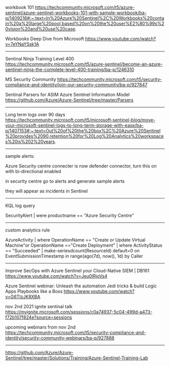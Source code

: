 workbook 101
https://techcommunity.microsoft.com/t5/azure-sentinel/azure-sentinel-workbooks-101-with-sample-workbook/ba-p/1409216#:~:text=In%20Azure%20Sentinel%2C%20Workbooks%20contain%20a%20large%20pool,based%20on%20the%20user%E2%80%99s%20vision%20and%20use%20case.

Workbooks Deep Dive from Microsoft
https://www.youtube.com/watch?v=7eYNaYSsk1A

------

Sentinal Ninja Training Level 400
https://techcommunity.microsoft.com/t5/azure-sentinel/become-an-azure-sentinel-ninja-the-complete-level-400-training/ba-p/1246310

MS Security Community
https://techcommunity.microsoft.com/t5/security-compliance-and-identity/join-our-security-community/ba-p/927847


Sentinal Parsers for ASIM  Azure Sentinel Information Model 
https://github.com/Azure/Azure-Sentinel/tree/master/Parsers

------
Long term logs over 90 days
https://techcommunity.microsoft.com/t5/microsoft-sentinel-blog/move-your-microsoft-sentinel-logs-to-long-term-storage-with-ease/ba-p/1407153#:~:text=Out%20of%20the%20box%2C%20Azure%20Sentinel%20provides%2090,retention%20for%20Log%20Analytics%20workspaces%20is%202%20years.

------

sample alerts:

Azure Security centre connecter is now defender connector, turn this on with bi-directional enabled

in security centre go to alerts and generate sample alerts

they will appear as incidents in Sentinel

-----

KQL log query

SecurityAlert
| were productname == "Azure Security Centre"


------
custom analytics rule

AzureActivity
| where OperationName == "Create or Update Virtual Machine"or OperationName
=="Create Deployment"
| where ActivityStatus == "Succeeded"
| make-seriesdcount(ResourceId) default=0 on EventSubmissionTimestamp
in range(ago(7d), now(), 1d) by Caller


------

Improve SecOps with Azure Sentinel your Cloud-Native SIEM | DB161 
https://www.youtube.com/watch?v=Jeu0lRjoVs4

Azure Sentinel webinar: Unleash the automation Jedi tricks & build Logic Apps Playbooks like a Boss
https://www.youtube.com/watch?v=G6TIzJK8XBA

nov 2nd 2021 ignite sentinal talk
https://myignite.microsoft.com/sessions/c0a74937-5c04-499d-a473-f72b107f824e?source=sessions

upcoming webinars from nov 2nd
https://techcommunity.microsoft.com/t5/security-compliance-and-identity/security-community-webinars/ba-p/927888


-------

https://github.com/Azure/Azure-Sentinel/tree/master/Solutions/Training/Azure-Sentinel-Training-Lab

